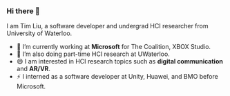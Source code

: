 ### Hi there 👋

I am Tim Liu, a software developer and undergrad HCI researcher from University of Waterloo.
- 🔭 I’m currently working at **Microsoft** for The Coalition, XBOX Studio.
- 🌱 I’m also doing part-time HCI research at UWaterloo.
- 😄 I am interested in HCI research topics such as **digital communication** and **AR/VR**.
- ⚡ I interned as a software developer at Unity, Huawei, and BMO before Microsoft.

<!--
**timliu0522/timliu0522** is a ✨ _special_ ✨ repository because its `README.md` (this file) appears on your GitHub profile.

Here are some ideas to get you started:

- 🔭 I’m currently working on ...
- 🌱 I’m currently learning ...
- 👯 I’m looking to collaborate on ...
- 🤔 I’m looking for help with ...
- 💬 Ask me about ...
- 📫 How to reach me: ...
- 😄 Pronouns: ...
- ⚡ Fun fact: ...
-->
